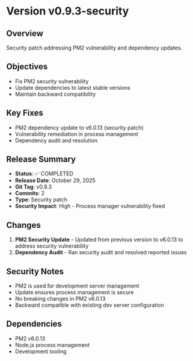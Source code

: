 # Version v0.9.3-security

## Overview

Security patch addressing PM2 vulnerability and dependency updates.

## Objectives

- Fix PM2 security vulnerability
- Update dependencies to latest stable versions
- Maintain backward compatibility

## Key Fixes

- PM2 dependency update to v6.0.13 (security patch)
- Vulnerability remediation in process management
- Dependency audit and resolution

## Release Summary

- **Status**: ✅ COMPLETED
- **Release Date**: October 29, 2025
- **Git Tag**: v0.9.3
- **Commits**: 2
- **Type**: Security patch
- **Security Impact**: High - Process manager vulnerability fixed

## Changes

1. **PM2 Security Update** - Updated from previous version to v6.0.13 to address security vulnerability
2. **Dependency Audit** - Ran security audit and resolved reported issues

## Security Notes

- PM2 is used for development server management
- Update ensures process management is secure
- No breaking changes in PM2 v6.0.13
- Backward compatible with existing dev server configuration

## Dependencies

- PM2 v6.0.13
- Node.js process management
- Development tooling
